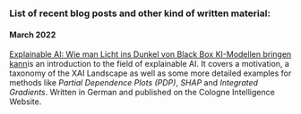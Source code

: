 ### List of recent blog posts and other kind of written material:

#### March 2022
[Explainable AI: Wie man Licht ins Dunkel von Black Box KI-Modellen bringen kann](https://www.cologne-intelligence.de/blog/explainable-ai)is an introduction to the field of explainable AI. It covers a motivation, a taxonomy of the XAI Landscape as well as some more detailed examples for methods like *Partial Dependence Plots (PDP)*, *SHAP* and *Integrated Gradients*. Written in German and published on the Cologne Intelligence Website.
